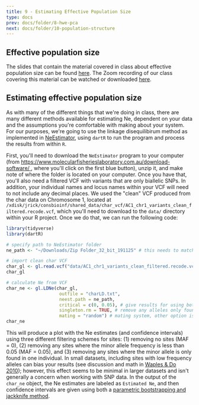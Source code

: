 ```yaml
---
title: 9 - Estimating Effective Population Size
type: docs
prev: docs/folder/8-hwe-pca
next: docs/folder/10-population-structure
---
```


## Effective population size
The slides that contain the material covered in class about effective population size can be found [here](https://drive.google.com/file/d/17YW8fUv45wZc31xmsug2CBWeR_z8Hw6v/view?usp=sharing). The Zoom recording of our class covering this material can be watched or downloaded [here](https://drive.google.com/file/d/1UZ4M4UrU4fTzckfhJEZ_l8htZfmnh9gp/view?usp=sharing).

## Estimating effective population size
As with many of the different things that we're doing in class, there are many different methods available for estimating Ne, dependent on your data and the assumptions you're comfortable with making about your system. For our purposes, we're going to use the linkage disequilibirum method as implemented in [NeEstimator](), using `dartR` to run the program and process the results from within `R`. 

First, you'll need to download the `NeEstimator` program to your computer (from [https://www.molecularfisherieslaboratory.com.au/download-software/ ](https://github.com/user-attachments/assets/fe06427d-a837-4f2b-b789-c9f030d5434d), where you'll click on the first blue button), unzip it, and make note of where the folder is located on your computer. Once you have that, you'll also need a filtered VCF with variants that are only biallelic SNPs. In addition, your individual names and locus names within your VCF will need to not include any decimal places. We used the "clean" VCF produced from the char data on Chromosome 1, located at `/xdisk/jrick/consbioinf/shared_data/char_vcf/AC1_chr1_variants_clean_filtered.recode.vcf`, which you'll need to download to the `data/` directory within your R project. Once we do that, we can run the following code:

```r
library(tidyverse)
library(dartR)

# specify path to NeEstimator folder
ne_path <- "~/Downloads/Zip Folder_32_bit_191125" # this needs to match where your NeEstimator ended up

# import clean char VCF
char_gl <- gl.read.vcf("data/AC1_chr1_variants_clean_filtered.recode.vcf")
char_gl

# calculate Ne from VCF
char_ne <- gl.LDNe(char_gl,
                    outfile = "charLD.txt",
                    neest.path = ne_path,
                    critical = c(0, 0.05), # give results for using both MAF<0 and MAF<0.05
                    singleton.rm = TRUE, # remove any alleles only found in one individual
                    mating = "random") # mating system, other option is "monogamy"
char_ne
```
This will produce a plot with the Ne estimates (and confidence intervals) using three different filtering schemes for sites: (1) removing no sites (MAF = 0), (2) removing any sites where the minor allele frequency is less than 0.05 (MAF = 0.05), and (3) removing any sites where the minor allele is only found in one individual. In small datasets, including sites with low frequency alleles can bias your results (see discussion and math in [Waples & Do 2010](https://doi.org/10.1111/j.1752-4571.2009.00104.x)); however, this effect seems to be minimal in larger datasets and isn't generally a concern when working with SNP data. In the output of the `char_ne` object, the Ne estimates are labeled as `Estimated Ne`, and then confidence intervals are given using both a [parametric bootstrapping and jackknife method](https://www.datasciencecentral.com/resampling-methods-comparison/).
